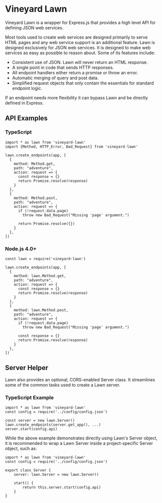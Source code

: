 # Vineyard Lawn

Vineyard Lawn is a wrapper for Express.js that provides a high level API for defining JSON web services.

Most tools used to create web services are designed primarily to serve HTML pages and any web service support is an additional feature. Lawn is designed exclusively for JSON web services.  It is designed to make web services as easy as possible to reason about. Some of its features include:

* Consistent use of JSON.  Lawn will never return an HTML response.
* A single point in code that sends HTTP responses.
* All endpoint handlers either return a promise or throw an error.
* Automatic merging of query and post data.
* Simplified request objects that only contain the essentials for standard endpoint logic.

If an endpoint needs more flexibility it can bypass Lawn and be directly defined in Express.

## API Examples

### TypeScript

    import * as lawn from 'vineyard-lawn'
    import {Method, HTTP_Error, Bad_Request} from 'vineyard-lawn'
  
    lawn.create_endpoints(app, [
      {
        method: Method.get,
        path: "adventure",
        action: request => {
          const response = {}
          return Promise.resolve(response)
        }
      },
      {
        method: Method.post,
        path: "adventure",
        action: request => {
          if (!request.data.page)
            throw new Bad_Request("Missing 'page' argument.")

          return Promise.resolve({})
        }
      },
    ])
    
### Node.js 4.0+

    const lawn = require('vineyard-lawn')
  
    lawn.create_endpoints(app, [
      {
        method: lawn.Method.get,
        path: "adventure",
        action: request => {
          const response = {}
          return Promise.resolve(response)
        }
      },
      {
        method: lawn.Method.post,
        path: "adventure",
        action: request => {
          if (!request.data.page)
            throw new Bad_Request("Missing 'page' argument.")
          
          const response = {}
          return Promise.resolve(response)
        }
      },
    ])
    
## Server Helper

Lawn also provides an optional, CORS-enabled Server class. It streamlines some of the common tasks used to create a Lawn server.

### TypeScript Example

    import * as lawn from 'vineyard-lawn'
    const config = require('../config/config.json')

    const server = new lawn.Server()
    lawn.create_endpoints(server.get_app(), ...)
    server.start(config.api)

While the above example demonstrates directly using Lawn's Server object, it is recommended to wrap a Lawn Server inside a project-specific Server object, such as:

    import * as lawn from 'vineyard-lawn'
    const config = require('../config/config.json')
    
    export class Server {
        server: lawn.Server = new lawn.Server()
        
        start() {
            return this.server.start(config.api)
        }
    }